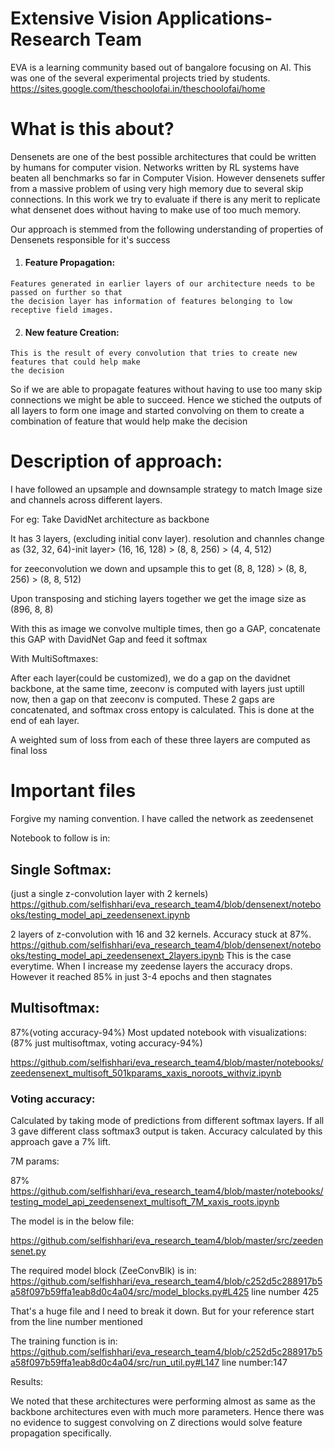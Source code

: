 # Extensive Vision Applications- Research Team
EVA is a learning community based out of bangalore focusing on AI. This was one of the several experimental projects tried by students.
https://sites.google.com/theschoolofai.in/theschoolofai/home


  # What is this about?
  Densenets are one of the best possible architectures that could be written by humans for computer vision. Networks written by RL systems have beaten all benchmarks so far in Computer Vision.
  However densenets suffer from a massive problem of using very high memory due to several skip connections. In this work we try to evaluate if there is any merit to replicate what densenet does without having to make use of too much memory.
  
  Our approach is stemmed from the following understanding of properties of Densenets responsible for it's success
  1. #### Feature Propagation: 
    Features generated in earlier layers of our architecture needs to be passed on further so that
    the decision layer has information of features belonging to low receptive field images.
  2. #### New feature Creation:
    This is the result of every convolution that tries to create new features that could help make
    the decision
    
So if we are able to propagate features without having to use too many skip connections we might be able to succeed. Hence we stiched the outputs of all layers to form one image and started convolving on them to create a combination of feature that would help make the decision

  
  
  # Description of approach:
  
  I have followed an upsample and downsample strategy to match Image size and channels across different layers.
  
  For eg: 
  Take DavidNet architecture as backbone
  
  It has 3 layers, (excluding initial conv layer).
  resolution and channles change as (32, 32, 64)-init layer> (16, 16, 128) > (8, 8, 256) > (4, 4, 512)
  
  
  for zeeconvolution we down and upsample this to get (8, 8, 128) > (8, 8, 256) > (8, 8, 512)
  
  Upon transposing and stiching layers together we get the image size as (896, 8, 8)
  
  With this as image we convolve multiple times, then go a GAP, concatenate this GAP with DavidNet Gap and feed it softmax 
  
  With MultiSoftmaxes:
  
  After each layer(could be customized), we do a gap on the davidnet backbone, at the same time, zeeconv is computed with layers just uptill now, then a gap on that zeeconv is computed.
  These 2 gaps are concatenated, and softmax cross entopy is calculated. This is done at the end of eah layer.
  
  A weighted sum of loss from each of these three layers are computed as final loss

# Important files
  
  Forgive my naming convention. I have called the network as zeedensenet
   
  Notebook to follow is in:
  
  ## Single Softmax:
  (just a single z-convolution layer with 2 kernels)
  https://github.com/selfishhari/eva_research_team4/blob/densenext/notebooks/testing_model_api_zeedensenext.ipynb
  
  2 layers of z-convolution with 16 and 32 kernels. Accuracy stuck at 87%. 
  https://github.com/selfishhari/eva_research_team4/blob/densenext/notebooks/testing_model_api_zeedensenext_2layers.ipynb
  This is the case everytime. 
  When I increase my zeedense layers the accuracy drops.
  However it reached 85% in just 3-4 epochs and then stagnates
  
  ## Multisoftmax:
  87%(voting accuracy-94%)
  Most updated notebook with visualizations:(87% just multisoftmax, voting accuracy-94%)
  
  https://github.com/selfishhari/eva_research_team4/blob/master/notebooks/zeedensenext_multisoft_501kparams_xaxis_noroots_withviz.ipynb
  ### Voting accuracy:
  Calculated by taking mode of predictions from different softmax layers. If all 3 gave different class softmax3 output is taken.
  Accuracy calculated by this approach gave a 7% lift.
  
  7M params:
  
  87%
  https://github.com/selfishhari/eva_research_team4/blob/master/notebooks/testing_model_api_zeedensenext_multisoft_7M_xaxis_roots.ipynb
  
  
  
  The model is in the below file:
  
  https://github.com/selfishhari/eva_research_team4/blob/master/src/zeedensenet.py
  
  
  The required model block (ZeeConvBlk) is in:
  https://github.com/selfishhari/eva_research_team4/blob/c252d5c288917b5a58f097b59ffa1eab8d0c4a04/src/model_blocks.py#L425 line number 425
  
  
  
  That's a huge file and I need to break it down. But for your reference start from the line number mentioned
  
  
  The training function is in:
  https://github.com/selfishhari/eva_research_team4/blob/c252d5c288917b5a58f097b59ffa1eab8d0c4a04/src/run_util.py#L147 line number:147
  
  
Results:

We noted that these architectures were performing almost as same as the backbone architectures even with much more parameters.
Hence there was no evidence to suggest convolving on Z directions would solve feature propagation specifically.
